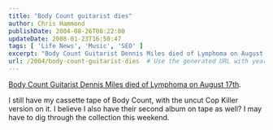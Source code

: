 ```yaml
---
title: "Body Count guitarist dies"
author: Chris Hammond
publishDate: 2004-08-26T08:22:00
updateDate: 2008-01-23T16:50:47
tags: [ 'Life News', 'Music', 'SEO' ]
excerpt: "Body Count Guitarist Dennis Miles died of Lymphoma on August 17th. I still have my cassette tape of Body Count, with the uncut Cop Killer version on it. I believe I also have their second album on tape as well? I may have to dig through the collection this..."
url: /2004/body-count-guitarist-dies  # Use the generated URL with year
---
```

<P><A href="https://www.cnn.com/2004/SHOWBIZ/Music/08/26/music.body.count.reut/index.html">Body Count Guitarist Dennis Miles died of Lymphoma on August 17th</A>.</P> <P>I still have my cassette tape of Body Count, with the uncut Cop Killer version on it. I believe I also have their second album on tape as well? I may have to dig through the collection this weekend.&nbsp;</P>
